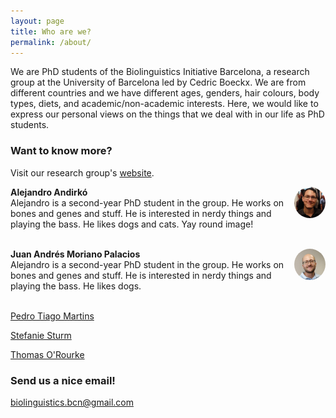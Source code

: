 ```yaml
---
layout: page
title: Who are we?
permalink: /about/
---
```


We are PhD students of the Biolinguistics Initiative Barcelona, a research group at the University of Barcelona led by Cedric Boeckx. We are from different countries and we have different ages, genders, hair colours, body types, diets, and academic/non-academic interests. Here, we would like to express our personal views on the things that we deal with in our life as PhD students.

### Want to know more?

Visit our research group's [website](http://bioling.ub.edu).

<img src="/images/alejandro.jpg" align="right" width="10%" style="border-radius: 50%"> <b> Alejandro Andirkó </b><a href="https://twitter.com/AGMAndirko" target="_blank"><i class="fab fa-twitter"></i></a> <br> Alejandro is a second-year PhD student in the group. He works on bones and genes and stuff. He is interested in nerdy things and playing the bass. He likes dogs and cats. Yay round image!
<br> <br>

<img src="/images/juan.jpg" align="right" width="10%" style="border-radius: 50%"> <b> Juan Andrés Moriano Palacios </b><a href="https://twitter.com/juanandres_mp" target="_blank"><i class="fab fa-twitter"></i></a> <br> Alejandro is a second-year PhD student in the group. He works on bones and genes and stuff. He is interested in nerdy things and playing the bass. He likes dogs.
<br> <br>

[Pedro Tiago Martins](https://twitter.com/ptsgmartins)

[Stefanie Sturm](https://twitter.com/sturm_steffi)

[Thomas O'Rourke](https://twitter.com/Thomas_ORourke)

### Send us a nice email!

[biolinguistics.bcn@gmail.com](mailto:biolinguistics.bcn@gmail.com)
